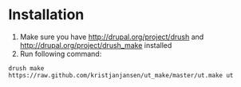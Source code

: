 # Installation

1. Make sure you have http://drupal.org/project/drush and http://drupal.org/project/drush_make installed 
2. Run following command:

```  
drush make https://raw.github.com/kristjanjansen/ut_make/master/ut.make ut
```
